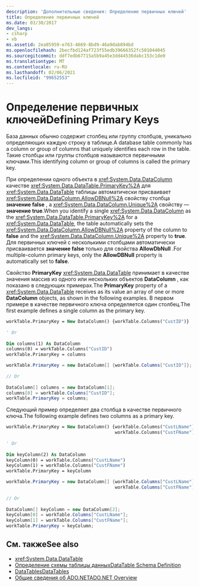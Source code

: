 ```yaml
---
description: 'Дополнительные сведения: Определение первичных ключей'
title: Определение первичных ключей
ms.date: 03/30/2017
dev_langs:
- csharp
- vb
ms.assetid: 2ea85959-e763-4669-8bd9-46a9dab894bd
ms.openlocfilehash: 2becfbd124af723f55edb39666352fc501044045
ms.sourcegitcommit: ddf7edb67715a5b9a45e3dd44536dabc153c1de0
ms.translationtype: MT
ms.contentlocale: ru-RU
ms.lasthandoff: 02/06/2021
ms.locfileid: "99652553"
---
```

# <a name="defining-primary-keys"></a><span data-ttu-id="bc4b1-103">Определение первичных ключей</span><span class="sxs-lookup"><span data-stu-id="bc4b1-103">Defining Primary Keys</span></span>

<span data-ttu-id="bc4b1-104">База данных обычно содержит столбец или группу столбцов, уникально определяющих каждую строку в таблице.</span><span class="sxs-lookup"><span data-stu-id="bc4b1-104">A database table commonly has a column or group of columns that uniquely identifies each row in the table.</span></span> <span data-ttu-id="bc4b1-105">Такие столбцы или группы столбцов называются первичными ключами.</span><span class="sxs-lookup"><span data-stu-id="bc4b1-105">This identifying column or group of columns is called the primary key.</span></span>  
  
 <span data-ttu-id="bc4b1-106">При определении одного объекта в <xref:System.Data.DataColumn> качестве <xref:System.Data.DataTable.PrimaryKey%2A> для <xref:System.Data.DataTable> таблицы автоматически присваивает <xref:System.Data.DataColumn.AllowDBNull%2A> свойству столбца **значение false** , а <xref:System.Data.DataColumn.Unique%2A> свойству — **значение true**.</span><span class="sxs-lookup"><span data-stu-id="bc4b1-106">When you identify a single <xref:System.Data.DataColumn> as the <xref:System.Data.DataTable.PrimaryKey%2A> for a <xref:System.Data.DataTable>, the table automatically sets the <xref:System.Data.DataColumn.AllowDBNull%2A> property of the column to **false** and the <xref:System.Data.DataColumn.Unique%2A> property to **true**.</span></span> <span data-ttu-id="bc4b1-107">Для первичных ключей с несколькими столбцами автоматически присваивается **значение false** только для свойства **AllowDbNull** .</span><span class="sxs-lookup"><span data-stu-id="bc4b1-107">For multiple-column primary keys, only the **AllowDBNull** property is automatically set to **false**.</span></span>  
  
 <span data-ttu-id="bc4b1-108">Свойство **PrimaryKey** <xref:System.Data.DataTable> принимает в качестве значения массив из одного или нескольких объектов **DataColumn** , как показано в следующих примерах.</span><span class="sxs-lookup"><span data-stu-id="bc4b1-108">The **PrimaryKey** property of a <xref:System.Data.DataTable> receives as its value an array of one or more **DataColumn** objects, as shown in the following examples.</span></span> <span data-ttu-id="bc4b1-109">В первом примере в качестве первичного ключа определяется один столбец.</span><span class="sxs-lookup"><span data-stu-id="bc4b1-109">The first example defines a single column as the primary key.</span></span>  
  
```vb  
workTable.PrimaryKey = New DataColumn() {workTable.Columns("CustID")}  
  
' Or  
  
Dim columns(1) As DataColumn  
columns(0) = workTable.Columns("CustID")  
workTable.PrimaryKey = columns  
```  
  
```csharp  
workTable.PrimaryKey = new DataColumn[] {workTable.Columns["CustID"]};  
  
// Or  
  
DataColumn[] columns = new DataColumn[1];  
columns[0] = workTable.Columns["CustID"];  
workTable.PrimaryKey = columns;  
```  
  
 <span data-ttu-id="bc4b1-110">Следующий пример определяет два столбца в качестве первичного ключа.</span><span class="sxs-lookup"><span data-stu-id="bc4b1-110">The following example defines two columns as a primary key.</span></span>  
  
```vb  
workTable.PrimaryKey = New DataColumn() {workTable.Columns("CustLName"), _  
                                         workTable.Columns("CustFName")}  
  
' Or  
  
Dim keyColumn(2) As DataColumn  
keyColumn(0) = workTable.Columns("CustLName")  
keyColumn(1) = workTable.Columns("CustFName")  
workTable.PrimaryKey = keyColumn  
```  
  
```csharp  
workTable.PrimaryKey = new DataColumn[] {workTable.Columns["CustLName"],
                                         workTable.Columns["CustFName"]};  
  
// Or  
  
DataColumn[] keyColumn = new DataColumn[2];  
keyColumn[0] = workTable.Columns["CustLName"];  
keyColumn[1] = workTable.Columns["CustFName"];  
workTable.PrimaryKey = keyColumn;  
```  
  
## <a name="see-also"></a><span data-ttu-id="bc4b1-111">См. также</span><span class="sxs-lookup"><span data-stu-id="bc4b1-111">See also</span></span>

- <xref:System.Data.DataTable>
- [<span data-ttu-id="bc4b1-112">Определение схемы таблицы данных</span><span class="sxs-lookup"><span data-stu-id="bc4b1-112">DataTable Schema Definition</span></span>](datatable-schema-definition.md)
- [<span data-ttu-id="bc4b1-113">DataTables</span><span class="sxs-lookup"><span data-stu-id="bc4b1-113">DataTables</span></span>](datatables.md)
- [<span data-ttu-id="bc4b1-114">Общие сведения об ADO.NET</span><span class="sxs-lookup"><span data-stu-id="bc4b1-114">ADO.NET Overview</span></span>](../ado-net-overview.md)
